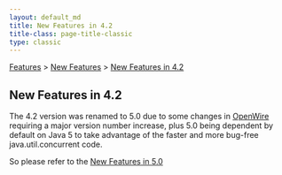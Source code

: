 ```yaml
---
layout: default_md
title: New Features in 4.2
title-class: page-title-classic
type: classic
---
```


[Features](features) > [New Features](new-features) > [New Features in 4.2](new-features-in-42)

New Features in 4.2
-------------------

The 4.2 version was renamed to 5.0 due to some changes in [OpenWire](openwire) requiring a major version number increase, plus 5.0 being dependent by default on Java 5 to take advantage of the faster and more bug-free java.util.concurrent code.

So please refer to the [New Features in 5.0](new-features-in-50)